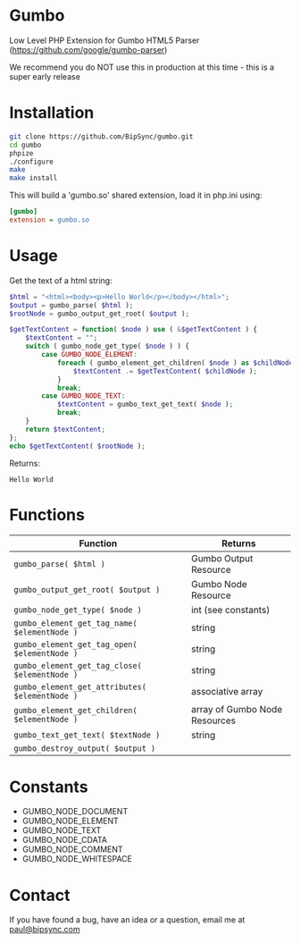 Gumbo
=====

Low Level PHP Extension for Gumbo HTML5 Parser (https://github.com/google/gumbo-parser)

We recommend you do NOT use this in production at this time - this is a super early release

Installation
=====

```bash
git clone https://github.com/BipSync/gumbo.git
cd gumbo
phpize
./configure
make
make install
```

This will build a 'gumbo.so' shared extension, load it in php.ini using:

```ini
[gumbo]
extension = gumbo.so
```

Usage
=====

Get the text of a html string:
```php
$html = "<html><body><p>Hello World</p></body></html>";
$output = gumbo_parse( $html );
$rootNode = gumbo_output_get_root( $output );

$getTextContent = function( $node ) use ( &$getTextContent ) {
    $textContent = "";
    switch ( gumbo_node_get_type( $node ) ) {
        case GUMBO_NODE_ELEMENT:
            foreach ( gumbo_element_get_children( $node ) as $childNode ) {
                $textContent .= $getTextContent( $childNode );
            }
            break;
        case GUMBO_NODE_TEXT:
            $textContent = gumbo_text_get_text( $node );
            break;
    }
    return $textContent;
};
echo $getTextContent( $rootNode );
```

Returns:
```
Hello World
```

Functions
=========

Function|Returns
---|---
`gumbo_parse( $html )`|Gumbo Output Resource
`gumbo_output_get_root( $output )`|Gumbo Node Resource
`gumbo_node_get_type( $node )`|int (see constants)
`gumbo_element_get_tag_name( $elementNode )`|string
`gumbo_element_get_tag_open( $elementNode )`|string
`gumbo_element_get_tag_close( $elementNode )`|string
`gumbo_element_get_attributes( $elementNode )`|associative array
`gumbo_element_get_children( $elementNode )`|array of Gumbo Node Resources
`gumbo_text_get_text( $textNode )`|string
`gumbo_destroy_output( $output )`|

Constants
=========
* GUMBO_NODE_DOCUMENT
* GUMBO_NODE_ELEMENT
* GUMBO_NODE_TEXT
* GUMBO_NODE_CDATA
* GUMBO_NODE_COMMENT
* GUMBO_NODE_WHITESPACE


Contact
=======

If you have found a bug, have an idea or a question, email me at paul@bipsync.com
